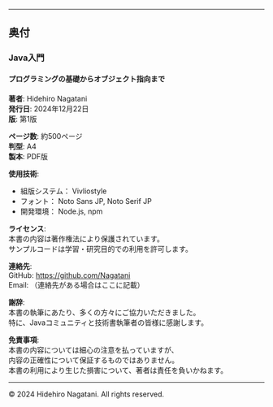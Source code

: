 <div class="colophon-page">

---

## 奥付

### Java入門
#### プログラミングの基礎からオブジェクト指向まで

<div class="colophon-info">

**著者**: Hidehiro Nagatani  
**発行日**: 2024年12月22日  
**版**: 第1版  

**ページ数**: 約500ページ  
**判型**: A4  
**製本**: PDF版  

**使用技術**:  
- 組版システム： Vivliostyle  
- フォント： Noto Sans JP, Noto Serif JP  
- 開発環境： Node.js, npm  

**ライセンス**:  
本書の内容は著作権法により保護されています。  
サンプルコードは学習・研究目的での利用を許可します。

**連絡先**:  
GitHub: https://github.com/Nagatani  
Email: （連絡先がある場合はここに記載）

**謝辞**:  
本書の執筆にあたり、多くの方々にご協力いただきました。  
特に、Javaコミュニティと技術書執筆者の皆様に感謝します。

**免責事項**:  
本書の内容については細心の注意を払っていますが、  
内容の正確性について保証するものではありません。  
本書の利用により生じた損害について、著者は責任を負いかねます。

</div>

---

<div class="colophon-footer">
© 2024 Hidehiro Nagatani. All rights reserved.
</div>

</div>